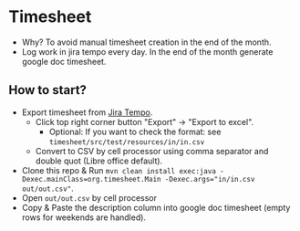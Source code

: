 # Timesheet

* Why? To avoid manual timesheet creation in the end of the month.
* Log work in jira tempo every day. In the end of the month generate google doc timesheet.

## How to start?

* Export timesheet from [Jira Tempo](https://jira.4finance.net/secure/TempoUserBoard!timesheet.jspa).
  * Click top right corner button "Export" -> "Export to excel".
    * Optional: If you want to check the format: see `timesheet/src/test/resources/in/in.csv`
  * Convert to CSV by cell processor using comma separator and double quot (Libre office default).
* Clone this repo & Run `mvn clean install exec:java -Dexec.mainClass=org.timesheet.Main -Dexec.args="in/in.csv out/out.csv"`.
* Open `out/out.csv` by cell processor
* Copy & Paste the description column into google doc timesheet (empty rows for weekends are handled).
